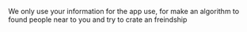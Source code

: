 We only use your information for the app use, for make an algorithm to found people near to you and try to crate an freindship
